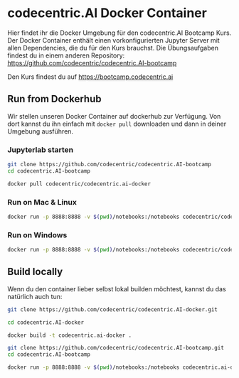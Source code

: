 # codecentric.AI Docker Container

Hier findet ihr die Docker Umgebung für den codecentric.AI Bootcamp Kurs. Der Docker Container enthält einen
vorkonfigurierten Jupyter Server mit allen Dependencies, die du für den Kurs brauchst. Die Übungsaufgaben findest du
in einem anderen Repository: https://github.com/codecentric/codecentric.AI-bootcamp

Den Kurs findest du auf https://bootcamp.codecentric.ai


## Run from Dockerhub

Wir stellen unseren Docker Container auf dockerhub zur Verfügung. Von dort kannst du ihn einfach mit `docker pull`
downloaden und dann in deiner Umgebung ausführen.

### Jupyterlab starten

```bash
git clone https://github.com/codecentric/codecentric.AI-bootcamp
cd codecentric.AI-bootcamp

docker pull codecentric/codecentric.ai-docker
```

### Run on Mac & Linux

```bash
docker run -p 8888:8888 -v $(pwd)/notebooks:/notebooks codecentric/codecentric.ai-docker
```

### Run on Windows

```bash
docker run -p 8888:8888 -v $(pwd)/notebooks:/notebooks codecentric/codecentric.ai-docker
```

## Build locally

Wenn du den container lieber selbst lokal builden möchtest, kannst du das natürlich auch tun:

```bash
git clone https://github.com/codecentric/codecentric.AI-docker.git

cd codecentric.AI-docker

docker build -t codecentric.ai-docker .

git clone https://github.com/codecentric/codecentric.AI-bootcamp.git
cd codecentric.AI-bootcamp

docker run -p 8888:8888 -v $(pwd)/notebooks:/notebooks codecentric.ai-docker
```
